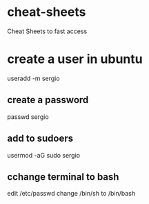 # cheat-sheets
Cheat Sheets to fast  access

# create a user in ubuntu
useradd -m sergio
## create a password
passwd sergio
## add to sudoers
usermod -aG sudo sergio
## cchange terminal to bash
edit /etc/passwd
change /bin/sh to /bin/bash
